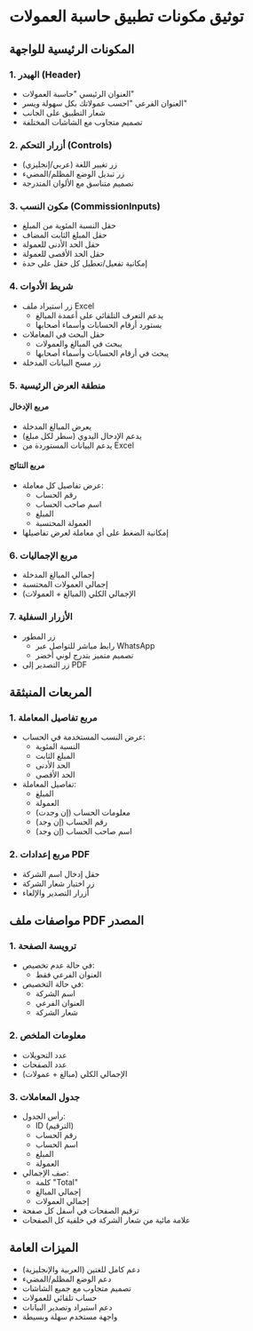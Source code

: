 # توثيق مكونات تطبيق حاسبة العمولات

## المكونات الرئيسية للواجهة

### 1. الهيدر (Header)
- العنوان الرئيسي "حاسبة العمولات"
- العنوان الفرعي "احسب عمولاتك بكل سهولة ويسر"
- شعار التطبيق على الجانب
- تصميم متجاوب مع الشاشات المختلفة

### 2. أزرار التحكم (Controls)
- زر تغيير اللغة (عربي/إنجليزي)
- زر تبديل الوضع المظلم/المضيء
- تصميم متناسق مع الألوان المتدرجة

### 3. مكون النسب (CommissionInputs)
- حقل النسبة المئوية من المبلغ
- حقل المبلغ الثابت المضاف
- حقل الحد الأدنى للعمولة
- حقل الحد الأقصى للعمولة
- إمكانية تفعيل/تعطيل كل حقل على حدة

### 4. شريط الأدوات
- زر استيراد ملف Excel
  * يدعم التعرف التلقائي على أعمدة المبالغ
  * يستورد أرقام الحسابات وأسماء أصحابها
- حقل البحث في المعاملات
  * يبحث في المبالغ والعمولات
  * يبحث في أرقام الحسابات وأسماء أصحابها
- زر مسح البيانات المدخلة

### 5. منطقة العرض الرئيسية
#### مربع الإدخال
- يعرض المبالغ المدخلة
- يدعم الإدخال اليدوي (سطر لكل مبلغ)
- يدعم البيانات المستوردة من Excel

#### مربع النتائج
- عرض تفاصيل كل معاملة:
  * رقم الحساب
  * اسم صاحب الحساب
  * المبلغ
  * العمولة المحتسبة
- إمكانية الضغط على أي معاملة لعرض تفاصيلها

### 6. مربع الإجماليات
- إجمالي المبالغ المدخلة
- إجمالي العمولات المحتسبة
- الإجمالي الكلي (المبالغ + العمولات)

### 7. الأزرار السفلية
- زر المطور
  * رابط مباشر للتواصل عبر WhatsApp
  * تصميم متميز بتدرج لوني أخضر
- زر التصدير إلى PDF

## المربعات المنبثقة

### 1. مربع تفاصيل المعاملة
- عرض النسب المستخدمة في الحساب:
  * النسبة المئوية
  * المبلغ الثابت
  * الحد الأدنى
  * الحد الأقصى
- تفاصيل المعاملة:
  * المبلغ
  * العمولة
  * معلومات الحساب (إن وجدت)
  * رقم الحساب (إن وجد)
  * اسم صاحب الحساب (إن وجد)

### 2. مربع إعدادات PDF
- حقل إدخال اسم الشركة
- زر اختيار شعار الشركة
- أزرار التصدير والإلغاء

## مواصفات ملف PDF المصدر

### 1. ترويسة الصفحة
- في حالة عدم تخصيص:
  * العنوان الفرعي فقط
- في حالة التخصيص:
  * اسم الشركة
  * العنوان الفرعي
  * شعار الشركة

### 2. معلومات الملخص
- عدد التحويلات
- عدد الصفحات
- الإجمالي الكلي (مبالغ + عمولات)

### 3. جدول المعاملات
- رأس الجدول:
  * ID (الترقيم)
  * رقم الحساب
  * اسم الحساب
  * المبلغ
  * العمولة
- صف الإجمالي:
  * كلمة "Total"
  * إجمالي المبالغ
  * إجمالي العمولات
- ترقيم الصفحات في أسفل كل صفحة
- علامة مائية من شعار الشركة في خلفية كل الصفحات

## الميزات العامة
- دعم كامل للغتين (العربية والإنجليزية)
- دعم الوضع المظلم/المضيء
- تصميم متجاوب مع جميع الشاشات
- حساب تلقائي للعمولات
- دعم استيراد وتصدير البيانات
- واجهة مستخدم سهلة وبسيطة
